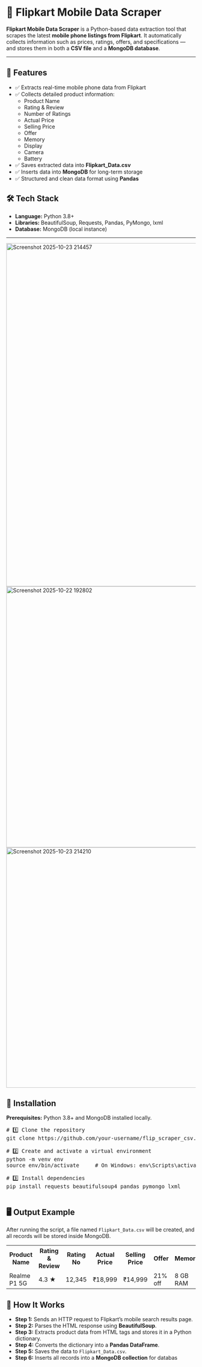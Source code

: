 <h1>📱 Flipkart Mobile Data Scraper</h1>

<p><strong>Flipkart Mobile Data Scraper</strong> is a Python-based data extraction tool that scrapes the latest <strong>mobile phone listings from Flipkart</strong>.  
It automatically collects information such as prices, ratings, offers, and specifications — and stores them in both a <strong>CSV file</strong> and a <strong>MongoDB database</strong>.</p>

<hr>

<h2>📌 Features</h2>
<ul>
  <li>✅ Extracts real-time mobile phone data from Flipkart</li>
  <li>✅ Collects detailed product information:
    <ul>
      <li>Product Name</li>
      <li>Rating & Review</li>
      <li>Number of Ratings</li>
      <li>Actual Price</li>
      <li>Selling Price</li>
      <li>Offer</li>
      <li>Memory</li>
      <li>Display</li>
      <li>Camera</li>
      <li>Battery</li>
    </ul>
  </li>
  <li>✅ Saves extracted data into <strong>Flipkart_Data.csv</strong></li>
  <li>✅ Inserts data into <strong>MongoDB</strong> for long-term storage</li>
  <li>✅ Structured and clean data format using <strong>Pandas</strong></li>
</ul>

<h2>🛠 Tech Stack</h2>
<ul>
  <li><strong>Language:</strong> Python 3.8+</li>
  <li><strong>Libraries:</strong> BeautifulSoup, Requests, Pandas, PyMongo, lxml</li>
  <li><strong>Database:</strong> MongoDB (local instance)</li>
</ul>

<hr>

<img width="1911" height="911" alt="Screenshot 2025-10-23 214457" src="https://github.com/user-attachments/assets/4ea2c0a2-a7c3-4623-ac50-799237b37e38" />

<img width="1363" height="693" alt="Screenshot 2025-10-22 192802" src="https://github.com/user-attachments/assets/8422a9c5-2ed8-4327-bb23-97a3f2151b98" />

<img width="1311" height="638" alt="Screenshot 2025-10-23 214210" src="https://github.com/user-attachments/assets/2eff5e85-f801-40e9-8e0e-876006bec084" />



<h2>🚀 Installation</h2>

<p><strong>Prerequisites:</strong> Python 3.8+ and MongoDB installed locally.</p>

<pre>
# 1️⃣ Clone the repository
git clone https://github.com/your-username/flip_scraper_csv.git

# 2️⃣ Create and activate a virtual environment
python -m venv env
source env/bin/activate     # On Windows: env\Scripts\activate

# 3️⃣ Install dependencies
pip install requests beautifulsoup4 pandas pymongo lxml

</pre>

<h2>🖥 Output Example</h2>

<p>After running the script, a file named <code>Flipkart_Data.csv</code> will be created, and all records will be stored inside MongoDB.</p>

<table>
  <tr>
    <th>Product Name</th>
    <th>Rating & Review</th>
    <th>Rating No</th>
    <th>Actual Price</th>
    <th>Selling Price</th>
    <th>Offer</th>
    <th>Memory</th>
    <th>Display</th>
    <th>Camera</th>
    <th>Battery</th>
  </tr>
  <tr>
    <td>Realme P1 5G</td>
    <td>4.3 ★</td>
    <td>12,345</td>
    <td>₹18,999</td>
    <td>₹14,999</td>
    <td>21% off</td>
    <td>8 GB RAM</td>
    <td>6.67-inch</td>
    <td>64MP + 16MP</td>
    <td>5000 mAh</td>
  </tr>
</table>

<h2>🧠 How It Works</h2>
<ul>
  <li><strong>Step 1:</strong> Sends an HTTP request to Flipkart’s mobile search results page.</li>
  <li><strong>Step 2:</strong> Parses the HTML response using <strong>BeautifulSoup</strong>.</li>
  <li><strong>Step 3:</strong> Extracts product data from HTML tags and stores it in a Python dictionary.</li>
  <li><strong>Step 4:</strong> Converts the dictionary into a <strong>Pandas DataFrame</strong>.</li>
  <li><strong>Step 5:</strong> Saves the data to <code>Flipkart_Data.csv</code>.</li>
  <li><strong>Step 6:</strong> Inserts all records into a <strong>MongoDB collection</strong> for databas
